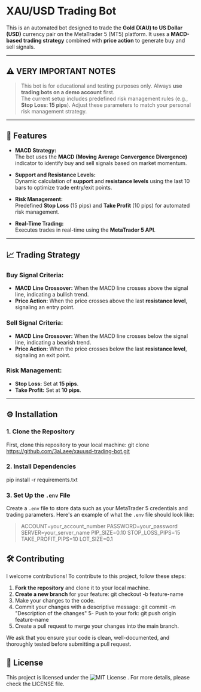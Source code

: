 # XAU/USD Trading Bot

This is an automated bot designed to trade the **Gold (XAU) to US Dollar (USD)** currency pair on the MetaTrader 5 (MT5) platform. It uses a **MACD-based trading strategy** combined with **price action** to generate buy and sell signals.

---

## ⚠️ VERY IMPORTANT NOTES

> This bot is for educational and testing purposes only. Always **use trading bots on a demo account** first.  
> The current setup includes predefined risk management rules (e.g., **Stop Loss: 15 pips**). Adjust these parameters to match your personal risk management strategy.

---

## 🌟 Features

- **MACD Strategy:**  
  The bot uses the **MACD (Moving Average Convergence Divergence)** indicator to identify buy and sell signals based on market momentum.

- **Support and Resistance Levels:**  
  Dynamic calculation of **support** and **resistance levels** using the last 10 bars to optimize trade entry/exit points.

- **Risk Management:**  
  Predefined **Stop Loss** (15 pips) and **Take Profit** (10 pips) for automated risk management.

- **Real-Time Trading:**  
  Executes trades in real-time using the **MetaTrader 5 API**.

---

## 📈 Trading Strategy

### Buy Signal Criteria:
- **MACD Line Crossover:** When the MACD line crosses above the signal line, indicating a bullish trend.
- **Price Action:** When the price crosses above the last **resistance level**, signaling an entry point.

### Sell Signal Criteria:
- **MACD Line Crossover:** When the MACD line crosses below the signal line, indicating a bearish trend.
- **Price Action:** When the price crosses below the last **resistance level**, signaling an exit point.

### Risk Management:
- **Stop Loss:** Set at **15 pips**.
- **Take Profit:** Set at **10 pips**.

---

## ⚙️ Installation

### 1. Clone the Repository

First, clone this repository to your local machine:
git clone https://github.com/3aLaee/xauusd-trading-bot.git

### 2. Install Dependencies

pip install -r requirements.txt

### 3. Set Up the `.env` File

Create a `.env` file to store data such as your MetaTrader 5 credentials and trading parameters. Here's an example of what the `.env` file should look like:
  > ACCOUNT=your_account_number
  > PASSWORD=your_password
  > SERVER=your_server_name
  > PIP_SIZE=0.10
  > STOP_LOSS_PIPS=15
  > TAKE_PROFIT_PIPS=10
  > LOT_SIZE=0.1

## 🛠 Contributing

I welcome contributions! To contribute to this project, follow these steps:

1. **Fork the repository** and clone it to your local machine.
2. **Create a new branch** for your feature:
   git checkout -b feature-name
3. Make your changes to the code.
4. Commit your changes with a descriptive message:
  git commit -m "Description of the changes"
5- Push to your fork:
  git push origin feature-name
6. Create a pull request to merge your changes into the main branch.

We ask that you ensure your code is clean, well-documented, and thoroughly tested before submitting a pull request.

## 📝 License
This project is licensed under the ![MIT License](https://img.shields.io/badge/license-MIT-blue.svg)
. For more details, please check the LICENSE file.











